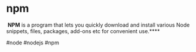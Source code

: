 # npm
 **NPM** is a program that lets you quickly download and install various Node snippets, files, packages, add-ons etc for convenient use.****

#node #nodejs #npm
